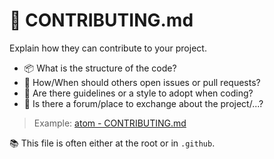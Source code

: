 # 🍒 CONTRIBUTING.md

<div class="row row-cols-md-2"><div>

Explain how they can contribute to your project.

* 📦 What is the structure of the code?
* 👥 How/When should others open issues or pull requests?
* 🧹 Are there guidelines or a style to adopt when coding?
* 🌳 Is there a forum/place to exchange about the project/...?

> Example: [atom - CONTRIBUTING.md](https://github.com/atom/atom/blob/master/CONTRIBUTING.md)
</div><div>

📚 This file is often either at the root or in `.github`.
</div></div>